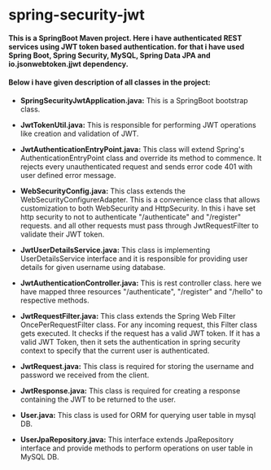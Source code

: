 # spring-security-jwt

#### This is a SpringBoot Maven project. Here i have authenticated REST services using JWT token based authentication. for that i have used Spring Boot, Spring Security, MySQL, Spring Data JPA and io.jsonwebtoken.jjwt dependency.

#### Below i have given description of all classes in the project:

- **SpringSecurityJwtApplication.java:** This is a SpringBoot bootstrap class.

- **JwtTokenUtil.java:** This is responsible for performing JWT operations like creation and validation of JWT.

- **JwtAuthenticationEntryPoint.java:** This class will extend Spring's AuthenticationEntryPoint class and override its method to commence. It rejects every unauthenticated request and sends error code 401 with user defined error message.
                                    
- **WebSecurityConfig.java:** This class extends the WebSecurityConfigurerAdapter. 
                          This is a convenience class that allows customization to both WebSecurity and HttpSecurity.
                          In this i have set http security to not to authenticate "/authenticate" and "/register" requests.
                          and all other requests must pass through JwtRequestFilter to validate their JWT token.
                        
- **JwtUserDetailsService.java:** This class is implementing UserDetailsService interface and it is responsible for 
                              providing user details for given username using database.
                              
- **JwtAuthenticationController.java:** This is rest controller class. here we have mapped three resources "/authenticate", "/register" 
                                    and "/hello" to respective methods.
                                   
- **JwtRequestFilter.java:** This class extends the Spring Web Filter OncePerRequestFilter class. For any incoming request, this Filter class gets executed. It checks if the request has a valid JWT token. If it has a valid JWT Token, then it sets the authentication in spring security context to specify that the current user is authenticated.
                         
 - **JwtRequest.java:** This class is required for storing the username and password we received from the client.
 
 - **JwtResponse.java:** This class is required for creating a response containing the JWT to be returned to the user.
 
 - **User.java:** This class is used for ORM for querying user table in mysql DB.
 
 - **UserJpaRepository.java:** This interface extends JpaRepository interface and provide methods to perform operations on user table in MySQL DB.
